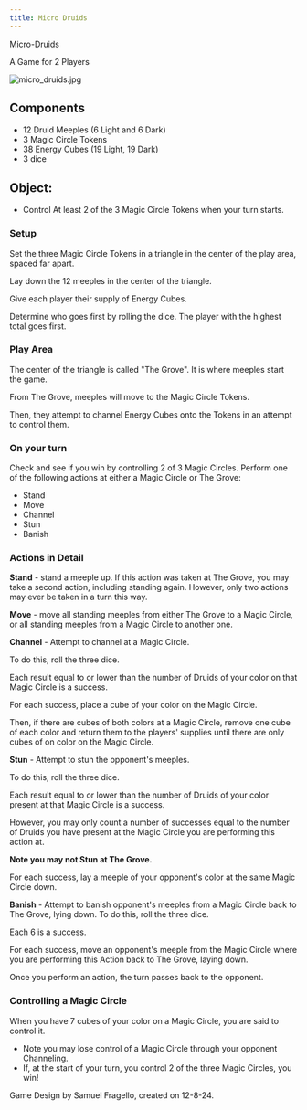 ```yaml
---
title: Micro Druids
---
```


Micro-Druids 

A Game for 2 Players

![micro_druids.jpg](/games/micro_druids.jpg)

## Components

- 12 Druid Meeples (6 Light and 6 Dark)
- 3 Magic Circle Tokens
- 38 Energy Cubes (19 Light, 19 Dark)
- 3 dice

## Object: 

- Control At least 2 of the 3 Magic Circle Tokens when your turn starts.

### Setup

Set the three Magic Circle Tokens in a triangle in the center of the play area, spaced far apart. 

Lay down the 12 meeples in the center of the triangle.

Give each player their supply of Energy Cubes.

Determine who goes first by rolling the dice. The player with the highest total goes first.


### Play Area

The center of the triangle is called "The Grove". It is where meeples start the game. 

From The Grove, meeples will move to the Magic Circle Tokens. 

Then, they attempt to channel Energy Cubes onto the Tokens in an attempt to control them.

### On your turn

Check and see if you win by controlling 2 of 3 Magic Circles.
Perform one of the following actions at either a Magic Circle or The Grove:
 - Stand
 - Move
 - Channel
 - Stun
 - Banish


### Actions in Detail

 **Stand** - stand a meeple up. If this action was taken at The Grove, you may take a second action, including standing again.  However, only two actions may ever be taken in a turn this way.

**Move**  - move all standing meeples from either The Grove to a Magic Circle, or all standing meeples from a Magic Circle to another one.

**Channel** - Attempt to channel at a Magic Circle. 

 To do this, roll the three dice. 

 Each result equal to or lower than the number of Druids of your color on that Magic Circle is a success.

 For each success, place a cube of your color on the Magic Circle.

 Then, if there are cubes of both colors at a Magic Circle, remove one cube of each color and return them to the players' supplies until there are only cubes of on color on the Magic Circle.

 **Stun** - Attempt to stun the opponent's meeples. 

 To do this, roll the three dice.

 Each result equal to or lower than the number of Druids of your color present at that Magic Circle is a success. 

 However, you may only count a number of successes equal to the number of Druids you have present at the Magic Circle you are performing this action at. 

 **Note you may not Stun at The Grove.**

 For each success, lay a meeple of your opponent's color at the same Magic Circle down.

 **Banish** - Attempt to banish opponent's meeples from a Magic Circle back to The Grove, lying down.
 To do this, roll the three dice. 

 Each 6 is a success.

 For each success, move an opponent's meeple from the Magic Circle where you are performing this Action back to The Grove, laying down.

Once you perform an action, the turn passes back to the opponent.

### Controlling a Magic Circle

 When you have 7 cubes of your color on a Magic Circle, you are said to control it. 
- Note you may lose control of a Magic Circle through your opponent Channeling.
- If, at the start of your turn, you control 2 of the three Magic Circles, you win!

Game Design by Samuel Fragello, created on 12-8-24.